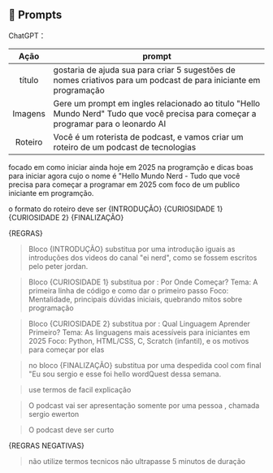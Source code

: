 ## 🧠 Prompts


ChatGPT：

|   Ação   | prompt                                                                                                                                                                                                                                                                         |
| :------: | ------------------------------------------------------------------------------------------------------------------------------------------------------------------------------------------------------------------------------------------------------------------------------ |
|  título  | gostaria de ajuda sua para criar 5 sugestões de nomes criativos para um podcast de para iniciante em programação|
| Imagens | Gere um prompt em ingles relacionado ao titulo "Hello Mundo Nerd" Tudo que você precisa para começar a programar para o leonardo AI|
| Roteiro | Você é um roterista de podcast, e vamos criar um roteiro de um podcast de tecnologias
focado em como iniciar ainda hoje em 2025 na programção e dicas boas para iniciar agora
cujo o nome é "Hello Mundo Nerd - Tudo que você precisa para começar a programar em 2025
com foco de um publico iniciante em programção.

o formato do roteiro deve ser
{INTRODUÇÃO}
{CURIOSIDADE 1}
{CURIOSIDADE 2}
{FINALIZAÇÃO}

{REGRAS}

>Bloco {INTRODUÇÃO} substitua por uma introdução iguais as introduções dos videos do canal
"ei nerd", como se fossem escritos pelo peter jordan.

>Bloco {CURIOSIDADE 1} substitua por : Por Onde Começar?
Tema: A primeira linha de código e como dar o primeiro passo
Foco: Mentalidade, principais dúvidas iniciais, quebrando mitos sobre programação

>Bloco {CURIOSIDADE 2} substitua por :  Qual Linguagem Aprender Primeiro?
Tema: As linguagens mais acessíveis para iniciantes em 2025
Foco: Python, HTML/CSS, C, Scratch (infantil), e os motivos para começar por elas

> no bloco {FINALIZAÇÃO} substitua por uma despedida cool com final "Eu sou sergio e esse foi 
hello wordQuest dessa semana.

>use termos de facil explicação 

>O podcast vai ser apresentação somente por uma pessoa , chamada sergio ewerton

> O podcast deve ser curto 

{REGRAS NEGATIVAS}

> não utilize termos tecnicos 
>não ultrapasse 5 minutos de duração 
